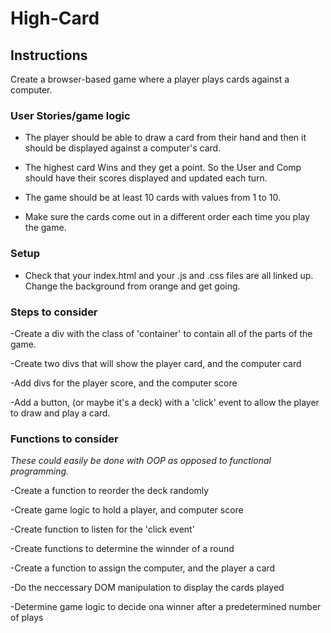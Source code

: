 # High-Card

## Instructions
Create a browser-based game where a player plays cards against a computer.  

### User Stories/game logic

- The player should be able to draw a card from their hand and then it should be displayed against a computer's card.

- The highest card Wins and they get a point. So the User and Comp should have their scores displayed and updated each turn.

- The game should be at least 10 cards with values from 1 to 10.

- Make sure the cards come out in a different order each time you play the game.


### Setup 

- Check that your index.html and your .js and .css files are all linked up. Change the background from orange and get going.


### Steps to consider
 -Create a div with the class of 'container' to contain all of the parts of the game.

 -Create two divs that will show the player card, and the computer card

 -Add divs for the player score, and the computer score

 -Add a button, (or maybe it's a deck) with a 'click' event to allow the player to draw and play a card.

### Functions to consider
<em>These could easily be done with OOP as opposed to functional programming.</em>

-Create a function to reorder the deck randomly

-Create game logic to hold a player, and computer score

-Create function to listen for the 'click event'

-Create functions to determine the winnder of a round

-Create a function to assign the computer, and the player a card

-Do the neccessary DOM manipulation to display the cards played

-Determine game logic to decide ona winner after a predetermined number of plays

